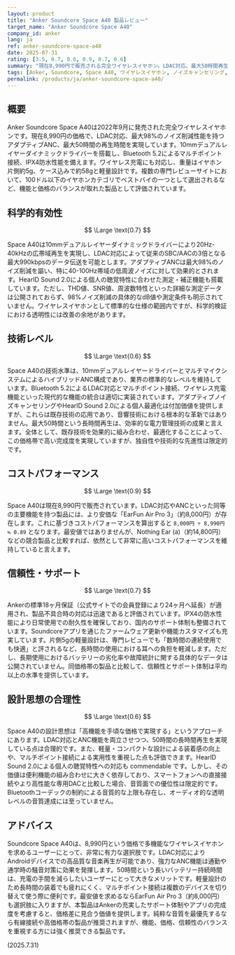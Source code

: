 ```yaml
---
layout: product
title: "Anker Soundcore Space A40 製品レビュー"
target_name: "Anker Soundcore Space A40"
company_id: anker
lang: ja
ref: anker-soundcore-space-a40
date: 2025-07-31
rating: [3.5, 0.7, 0.6, 0.9, 0.7, 0.6]
summary: "現在8,990円で販売される完全ワイヤレスイヤホン。LDAC対応、最大50時間再生、高性能ANCを搭載し、機能と価格、信頼性のバランスに優れた製品として高い評価を得ている。"
tags: [Anker, Soundcore, Space A40, ワイヤレスイヤホン, ノイズキャンセリング, LDAC, ANC]
permalink: /products/ja/anker-soundcore-space-a40/
---
```


## 概要

Anker Soundcore Space A40は2022年9月に発売された完全ワイヤレスイヤホンです。現在8,990円の価格で、LDAC対応、最大98%のノイズ削減性能を持つアダプティブANC、最大50時間の再生時間を実現しています。10mmデュアルレイヤーダイナミックドライバーを搭載し、Bluetooth 5.2によるマルチポイント接続、IPX4防水性能を備えます。ワイヤレス充電にも対応し、重量はイヤホン片側約5g、ケース込みで約58gと軽量設計です。複数の専門レビューサイトにおいて、100ドル以下のイヤホンカテゴリでベストバイの一つとして選出されるなど、機能と価格のバランスが取れた製品として評価されています。

## 科学的有効性

$$ \Large \text{0.7} $$

Space A40は10mmデュアルレイヤーダイナミックドライバーにより20Hz-40kHzの広帯域再生を実現し、LDAC対応によって従来のSBC/AACの3倍となる最大990kbpsのデータ伝送を可能とします。アダプティブANCは最大98%のノイズ削減を謳い、特に40-100Hz帯域の低周波ノイズに対して効果的とされます。HearID Sound 2.0による個人の聴覚特性に合わせた測定・補正機能も搭載しています。ただし、THD値、SNR値、周波数特性といった詳細な測定データは公開されておらず、98%ノイズ削減の具体的なdB値や測定条件も明示されていません。ワイヤレスイヤホンとして標準的な仕様の範囲内ですが、科学的検証における透明性には改善の余地があります。

## 技術レベル

$$ \Large \text{0.6} $$

Space A40の技術水準は、10mmデュアルレイヤードライバーとマルチマイクシステムによるハイブリッドANC構成であり、業界の標準的なレベルを維持しています。Bluetooth 5.2によるLDAC対応とマルチポイント接続、ワイヤレス充電機能といった現代的な機能の統合は適切に実装されています。アダプティブノイズキャンセリングやHearID Sound 2.0による個人最適化は付加価値を提供しますが、これらは既存技術の応用であり、音響技術における根本的な革新ではありません。最大50時間という長時間再生は、効率的な電力管理技術の成果と言えます。全体として、既存技術を効果的に組み合わせ、最適化することによって、この価格帯で高い完成度を実現していますが、独自性や技術的な先進性は限定的です。

## コストパフォーマンス

$$ \Large \text{0.9} $$

Space A40は現在8,990円で販売されています。LDAC対応やANCといった同等の主要機能を持つ製品には、より安価な「EarFun Air Pro 3」（約8,000円）が存在します。これに基づきコストパフォーマンスを算出すると `8,000円 ÷ 8,990円 ≒ 0.89` となります。最安値ではありませんが、Nothing Ear (a)（約14,800円）などの競合製品と比較すれば、依然として非常に高いコストパフォーマンスを維持していると言えます。

## 信頼性・サポート

$$ \Large \text{0.7} $$

Ankerの標準18ヶ月保証（公式サイトでの会員登録により24ヶ月へ延長）が適用され、製品不具合時の対応は迅速であると評価されています。IPX4の防水性能により日常使用での耐久性を確保しており、国内のサポート体制も整備されています。Soundcoreアプリを通じたファームウェア更新や機能カスタマイズも充実しています。片側5gの軽量設計は、専門レビューでも「数時間の連続使用でも快適」と評されるなど、長時間の使用における耳への負担を軽減します。ただし、長期使用におけるバッテリーの劣化率や故障統計に関する具体的なデータは公開されていません。同価格帯の製品と比較して、信頼性とサポート体制は平均以上の水準を提供しています。

## 設計思想の合理性

$$ \Large \text{0.6} $$

Space A40の設計思想は「高機能を手頃な価格で実現する」というアプローチにあります。LDAC対応とANC機能を両立させつつ、50時間の長時間再生を実現している点は合理的です。また、軽量・コンパクトな設計による装着感の向上や、マルチポイント接続による実用性を重視した点も評価できます。HearID Sound 2.0による個人の聴覚特性への対応も commendable です。しかし、その価値は便利機能の組み合わせに大きく依存しており、スマートフォンへの直接接続やより高性能な専用DACと比較した場合、音質面での優位性は限定的です。Bluetoothコーデックの制約による音質的な上限も存在し、オーディオ的な透明レベルの音質達成には至っていません。

## アドバイス

Soundcore Space A40は、8,990円という価格で多機能なワイヤレスイヤホンを求めるユーザーにとって、非常に有力な選択肢です。LDAC対応によりAndroidデバイスでの高品質な音楽再生が可能であり、強力なANC機能は通勤や通学時の騒音対策に効果を発揮します。50時間という長いバッテリー持続時間は、充電の手間を減らしたいユーザーにとって大きなメリットです。軽量設計のため長時間の装着でも疲れにくく、マルチポイント接続は複数のデバイスを切り替えて使う際に便利です。最安値を求めるならEarFun Air Pro 3（約8,000円）も選択肢に入りますが、本製品はAnkerの充実したサポート体制やアプリの完成度を考慮すると、価格差に見合う価値を提供します。純粋な音質を最優先するなら有線接続や高価格帯の製品が推奨されますが、機能、価格、信頼性のバランスを重視する方には強く推奨できる製品です。

(2025.7.31)
